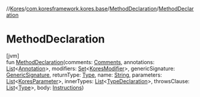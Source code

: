 //[Kores](../../../index.md)/[com.koresframework.kores.base](../index.md)/[MethodDeclaration](index.md)/[MethodDeclaration](-method-declaration.md)

# MethodDeclaration

[jvm]\
fun [MethodDeclaration](-method-declaration.md)(comments: [Comments](../../com.koresframework.kores.base.comment/-comments/index.md), annotations: [List](https://kotlinlang.org/api/latest/jvm/stdlib/kotlin.collections/-list/index.html)<[Annotation](../-annotation/index.md)>, modifiers: [Set](https://kotlinlang.org/api/latest/jvm/stdlib/kotlin.collections/-set/index.html)<[KoresModifier](../-kores-modifier/index.md)>, genericSignature: [GenericSignature](../../com.koresframework.kores.generic/-generic-signature/index.md), returnType: [Type](https://docs.oracle.com/javase/8/docs/api/java/lang/reflect/Type.html), name: [String](https://kotlinlang.org/api/latest/jvm/stdlib/kotlin/-string/index.html), parameters: [List](https://kotlinlang.org/api/latest/jvm/stdlib/kotlin.collections/-list/index.html)<[KoresParameter](../-kores-parameter/index.md)>, innerTypes: [List](https://kotlinlang.org/api/latest/jvm/stdlib/kotlin.collections/-list/index.html)<[TypeDeclaration](../-type-declaration/index.md)>, throwsClause: [List](https://kotlinlang.org/api/latest/jvm/stdlib/kotlin.collections/-list/index.html)<[Type](https://docs.oracle.com/javase/8/docs/api/java/lang/reflect/Type.html)>, body: [Instructions](../../com.koresframework.kores/-instructions/index.md))
